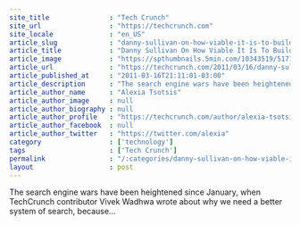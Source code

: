 ```yaml
---
site_title               : "Tech Crunch"
site_url                 : "https://techcrunch.com"
site_locale              : "en_US"
article_slug             : "danny-sullivan-on-how-viable-it-is-to-build-your-business-on-google-among-other-things"
article_title            : "Danny Sullivan On How Viable It Is To Build Your Business On Google, Among Other Things"
article_image            : "https://spthumbnails.5min.com/10343519/517175917_c.jpg?w=764&h=400"
article_url              : "https://techcrunch.com/2011/03/16/danny-sullivan-on-how-viable-it-is-to-build-your-business-on-google-among-other-things/"
article_published_at     : "2011-03-16T21:11:01-03:00"
article_description      : "The search engine wars have been heightened since January, when TechCrunch contributor Vivek Wadhwa wrote about why we need a better system of search, because..."
article_author_name      : "Alexia Tsotsis"
article_author_image     : null
article_author_biography : null
article_author_profile   : "https://techcrunch.com/author/alexia-tsotsis/"
article_author_facebook  : null
article_author_twitter   : "https://twitter.com/alexia"
category                 : ['technology']
tags                     : ['Tech Crunch']
permalink                : "/:categories/danny-sullivan-on-how-viable-it-is-to-build-your-business-on-google-among-other-things/"
layout                   : post
---
```


The search engine wars have been heightened since January, when TechCrunch contributor Vivek Wadhwa wrote about why we need a better system of search, because...
